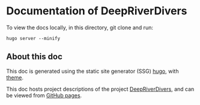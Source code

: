 # Documentation of DeepRiverDivers

To view the docs locally,
in this directory, git clone and run:

```
hugo server --minify
```

## About this doc

This doc is generated using the static site generator (SSG) [hugo](https://gohugo.io/),
with [theme](https://github.com/alex-shpak/hugo-book).

This doc hosts project descriptions of the project [DeepRiverDivers](https://github.com/yindrew/DeepRiverDivers),
and can be viewed from [GitHub pages](https://zebraalgebra.github.io/DeepRiverDiversDoc/docs/).
